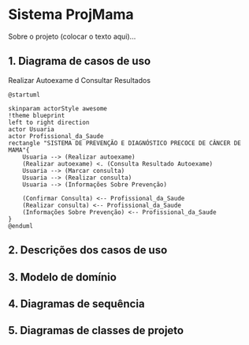 # Sistema ProjMama
<!-- testar o diagrama aqui: http://www.plantuml.com/plantuml/duml/XP1BRl8m58NdNiNv6S4W_mfGHHIYAeC0IcYdw9BSW5N7HhRJHwjEsa4Nq2Lqq1Lq1TbO2Q9CQ67an_q-doEFd2Vhcre9ToFrXYpLeC8Rc_i7nQ0xTgPcyS-lkMOiLSCRAxKNYYiFRs3bQkrHIik5bqQBdOihrv2Lj3_DhAcaSzingKL9YvoQaaLda5ufHYzFydcSXXZ7c6NnTJnftzhNAMACa_1oqhxdyoIQTgDe6iKT5RKlaoZEkcqQfc7lIG3uIKKGNA2VCIdvI1RKUCFtLFEWWtuTOFWV_SXeroXFo7YtbWRXWJX-FoLRa4MnjmOuKU407JE9heojgVrilzWXDqlBc5c-PRsz-Z03iLEwSfNSSXRH8N0O17zyBO3ZzFF6kIud_6SnObqsjVe6 -->

Sobre o projeto (colocar o texto aqui)...


## 1. Diagrama de casos de uso
Realizar Autoexame d Consultar Resultados

```plantuml
@startuml

skinparam actorStyle awesome
!theme blueprint
left to right direction
actor Usuaria
actor Profissional_da_Saude
rectangle "SISTEMA DE PREVENÇÃO E DIAGNÓSTICO PRECOCE DE CÂNCER DE MAMA"{
    Usuaria --> (Realizar autoexame)
    (Realizar autoexame) <. (Consulta Resultado Autoexame)
    Usuaria --> (Marcar consulta) 
    Usuaria --> (Realizar consulta)
    Usuaria --> (Informações Sobre Prevenção)

    (Confirmar Consulta) <-- Profissional_da_Saude
    (Realizar consulta) <-- Profissional_da_Saude
    (Informações Sobre Prevenção) <-- Profissional_da_Saude
}
@enduml
```

## 2. Descrições dos casos de uso

## 3. Modelo de domínio

## 4. Diagramas de sequência

## 5. Diagramas de classes de projeto

